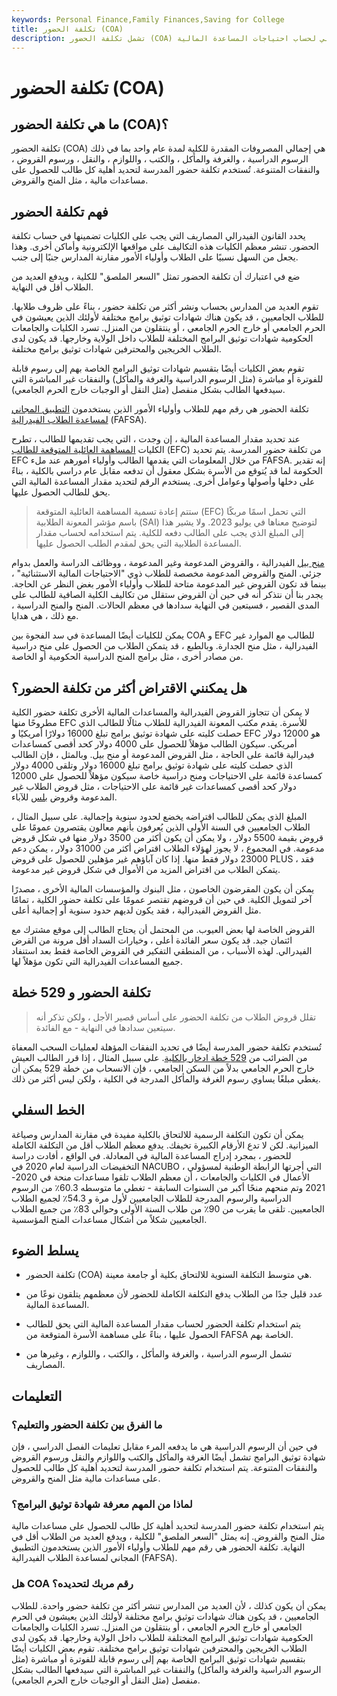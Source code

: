 ```yaml
---
keywords: Personal Finance,Family Finances,Saving for College
title: تكلفة الحضور (COA)
description: تشمل تكلفة الحضور (COA) في الكلية الرسوم الدراسية والغرفة والمأكل والرسوم والمصروفات الأخرى. يستخدم الإجمالي لحساب احتياجات المساعدة المالية.
---
```


# تكلفة الحضور (COA)
## ما هي تكلفة الحضور (COA)؟

تكلفة الحضور (COA) هي إجمالي المصروفات المقدرة للكلية لمدة عام واحد بما في ذلك الرسوم الدراسية ، والغرفة والمأكل ، والكتب ، واللوازم ، والنقل ، ورسوم القروض ، والنفقات المتنوعة. تُستخدم تكلفة حضور المدرسة لتحديد أهلية كل طالب للحصول على مساعدات مالية ، مثل المنح والقروض.

## فهم تكلفة الحضور

يحدد القانون الفيدرالي المصاريف التي يجب على الكليات تضمينها في حساب تكلفة الحضور. تنشر معظم الكليات هذه التكاليف على مواقعها الإلكترونية وأماكن أخرى. وهذا يجعل من السهل نسبيًا على الطلاب وأولياء الأمور مقارنة المدارس جنبًا إلى جنب.

ضع في اعتبارك أن تكلفة الحضور تمثل "السعر الملصق" للكلية ، ويدفع العديد من الطلاب أقل في النهاية.

تقوم العديد من المدارس بحساب ونشر أكثر من تكلفة حضور ، بناءً على ظروف طلابها. للطلاب الجامعيين ، قد يكون هناك شهادات توثيق برامج مختلفة لأولئك الذين يعيشون في الحرم الجامعي أو خارج الحرم الجامعي ، أو ينتقلون من المنزل. تسرد الكليات والجامعات الحكومية شهادات توثيق البرامج المختلفة للطلاب داخل الولاية وخارجها. قد يكون لدى الطلاب الخريجين والمحترفين شهادات توثيق برامج مختلفة.

تقوم بعض الكليات أيضًا بتقسيم شهادات توثيق البرامج الخاصة بهم إلى رسوم قابلة للفوترة أو مباشرة (مثل الرسوم الدراسية والغرفة والمأكل) والنفقات غير المباشرة التي سيدفعها الطالب بشكل منفصل (مثل النقل أو الوجبات خارج الحرم الجامعي).

تكلفة الحضور هي رقم مهم للطلاب وأولياء الأمور الذين يستخدمون [التطبيق المجاني لمساعدة الطلاب الفيدرالية](/federal-application-of-student-aid-fafsa) (FAFSA).

عند تحديد مقدار المساعدة المالية ، إن وجدت ، التي يجب تقديمها للطالب ، تطرح الكليات [المساهمة العائلية المتوقعة للطالب](/expected-family-contribution) (EFC) من تكلفة حضور المدرسة. يتم تحديد EFC من خلال المعلومات التي يقدمها الطالب وأولياء أمورهم عند ملء FAFSA. إنه تقدير الحكومة لما قد يُتوقع من الأسرة بشكل معقول أن تدفعه مقابل عام دراسي بالكلية ، بناءً على دخلها وأصولها وعوامل أخرى. يستخدم الرقم لتحديد مقدار المساعدة المالية التي يحق للطالب الحصول عليها.

> ستتم إعادة تسمية المساهمة العائلية المتوقعة (EFC) التي تحمل اسمًا مربكًا باسم مؤشر المعونة الطلابية (SAI) لتوضيح معناها في يوليو 2023. ولا يشير هذا إلى المبلغ الذي يجب على الطالب دفعه للكلية. يتم استخدامه لحساب مقدار المساعدة الطلابية التي يحق لمقدم الطلب الحصول عليها.

>

[منح بيل](/pell-grant) الفيدرالية ، والقروض المدعومة وغير المدعومة ، ووظائف الدراسة والعمل بدوام جزئي. المنح والقروض المدعومة مخصصة للطلاب ذوي "الاحتياجات المالية الاستثنائية" ، بينما قد تكون القروض غير المدعومة متاحة للطلاب وأولياء الأمور بغض النظر عن الحاجة. يجدر بنا أن نتذكر أنه في حين أن القروض ستقلل من تكاليف الكلية الصافية للطالب على المدى القصير ، فسيتعين في النهاية سدادها في معظم الحالات. المنح والمنح الدراسية ، مع ذلك ، هي هدايا.

يمكن للكليات أيضًا المساعدة في سد الفجوة بين COA و EFC للطالب مع الموارد غير الفيدرالية ، مثل منح الجدارة. وبالطبع ، قد يتمكن الطلاب من الحصول على منح دراسية من مصادر أخرى ، مثل برامج المنح الدراسية الحكومية أو الخاصة.

## هل يمكنني الاقتراض أكثر من تكلفة الحضور؟

لا يمكن أن تتجاوز القروض الفيدرالية والمساعدات المالية الأخرى تكلفة حضور الكلية مطروحًا منها EFC للأسرة. يقدم مكتب المعونة الفيدرالية للطلاب مثالًا للطالب الذي حصلت كليته على شهادة توثيق برامج تبلغ 16000 دولارًا أمريكيًا و EFC هو 12000 دولار أمريكي. سيكون الطالب مؤهلاً للحصول على 4000 دولار كحد أقصى كمساعدات فيدرالية قائمة على الحاجة ، مثل القروض المدعومة أو منح بيل. وبالمثل ، فإن الطالب الذي حصلت كليته على شهادة توثيق برامج تبلغ 16000 دولار وتلقى 4000 دولار كمساعدة قائمة على الاحتياجات ومنح دراسية خاصة سيكون مؤهلاً للحصول على 12000 دولار كحد أقصى كمساعدات غير قائمة على الاحتياجات ، مثل قروض الطلاب غير المدعومة وقروض [بلس](/plus-loan) للآباء.

المبلغ الذي يمكن للطالب اقتراضه يخضع لحدود سنوية وإجمالية. على سبيل المثال ، الطلاب الجامعيين في السنة الأولى الذين يُعرفون بأنهم معالون يقتصرون عمومًا على قروض بقيمة 5500 دولار ، ولا يمكن أن يكون أكثر من 3500 دولار منها في شكل قروض مدعومة. في المجموع ، لا يجوز لهؤلاء الطلاب اقتراض أكثر من 31000 دولار ، يمكن دعم 23000 دولار فقط منها. إذا كان آباؤهم غير مؤهلين للحصول على قروض PLUS ، فقد يتمكن الطلاب من اقتراض المزيد من الأموال في شكل قروض غير مدعومة.

يمكن أن يكون المقرضون الخاصون ، مثل البنوك والمؤسسات المالية الأخرى ، مصدرًا آخر لتمويل الكلية. في حين أن قروضهم تقتصر عمومًا على تكلفة حضور الكلية ، تمامًا مثل القروض الفيدرالية ، فقد يكون لديهم حدود سنوية أو إجمالية أعلى.

القروض الخاصة لها بعض العيوب. من المحتمل أن يحتاج الطالب إلى موقع مشترك مع ائتمان جيد. قد يكون سعر الفائدة أعلى ، وخيارات السداد أقل مرونة من القرض الفيدرالي. لهذه الأسباب ، من المنطقي التفكير في القروض الخاصة فقط بعد استنفاد جميع المساعدات الفيدرالية التي تكون مؤهلاً لها.

## تكلفة الحضور و 529 خطة

> تقلل قروض الطلاب من تكلفة الحضور على أساس قصير الأجل ، ولكن تذكر أنه سيتعين سدادها في النهاية - مع الفائدة.

>

تُستخدم تكلفة حضور المدرسة أيضًا في تحديد النفقات المؤهلة لعمليات السحب المعفاة من الضرائب من [529 خطة ادخار بالكلية](/529plan). على سبيل المثال ، إذا قرر الطالب العيش خارج الحرم الجامعي بدلاً من السكن الجامعي ، فإن الانسحاب من خطة 529 يمكن أن يغطي مبلغًا يساوي رسوم الغرفة والمأكل المدرجة في الكلية ، ولكن ليس أكثر من ذلك.

## الخط السفلي

يمكن أن تكون التكلفة الرسمية للالتحاق بالكلية مفيدة في مقارنة المدارس وصياغة الميزانية. لكن لا تدع الأرقام الكبيرة تخيفك. يدفع معظم الطلاب أقل من التكلفة الكاملة للحضور ، بمجرد إدراج المساعدة المالية في المعادلة. في الواقع ، أفادت دراسة التخفيضات الدراسية لعام 2020 في NACUBO ، التي أجرتها الرابطة الوطنية لمسؤولي الأعمال في الكليات والجامعات ، أن معظم الطلاب تلقوا مساعدات منحة في 2020-2021 وتم منحهم منحًا أكبر من السنوات السابقة - تغطي ما متوسطه 60.3٪ من الرسوم الدراسية والرسوم المدرجة للطلاب الجامعيين لأول مرة و 54.3٪ لجميع الطلاب الجامعيين. تلقى ما يقرب من 90٪ من طلاب السنة الأولى وحوالي 83٪ من جميع الطلاب الجامعيين شكلاً من أشكال مساعدات المنح المؤسسية.

## يسلط الضوء

- تكلفة الحضور (COA) هي متوسط التكلفة السنوية للالتحاق بكلية أو جامعة معينة.

- عدد قليل جدًا من الطلاب يدفع التكلفة الكاملة للحضور لأن معظمهم يتلقون نوعًا من المساعدة المالية.

- يتم استخدام تكلفة الحضور لحساب مقدار المساعدة المالية التي يحق للطالب الحصول عليها ، بناءً على مساهمة الأسرة المتوقعة من FAFSA الخاصة بهم.

- تشمل الرسوم الدراسية ، والغرفة والمأكل ، والكتب ، واللوازم ، وغيرها من المصاريف.

## التعليمات

### ما الفرق بين تكلفة الحضور والتعليم؟

في حين أن الرسوم الدراسية هي ما يدفعه المرء مقابل تعليمات الفصل الدراسي ، فإن شهادة توثيق البرامج تشمل أيضًا الغرفة والمأكل والكتب واللوازم والنقل ورسوم القروض والنفقات المتنوعة. يتم استخدام تكلفة حضور المدرسة لتحديد أهلية كل طالب للحصول على مساعدات مالية مثل المنح والقروض.

### لماذا من المهم معرفة شهادة توثيق البرامج؟

يتم استخدام تكلفة حضور المدرسة لتحديد أهلية كل طالب للحصول على مساعدات مالية مثل المنح والقروض. إنه يمثل "السعر الملصق" للكلية ، ويدفع العديد من الطلاب أقل في النهاية. تكلفة الحضور هي رقم مهم للطلاب وأولياء الأمور الذين يستخدمون التطبيق المجاني لمساعدة الطلاب الفيدرالية (FAFSA).

### هل COA رقم مربك لتحديده؟

يمكن أن يكون كذلك ، لأن العديد من المدارس تنشر أكثر من تكلفة حضور واحدة. للطلاب الجامعيين ، قد يكون هناك شهادات توثيق برامج مختلفة لأولئك الذين يعيشون في الحرم الجامعي أو خارج الحرم الجامعي ، أو ينتقلون من المنزل. تسرد الكليات والجامعات الحكومية شهادات توثيق البرامج المختلفة للطلاب داخل الولاية وخارجها. قد يكون لدى الطلاب الخريجين والمحترفين شهادات توثيق برامج مختلفة. تقوم بعض الكليات أيضًا بتقسيم شهادات توثيق البرامج الخاصة بهم إلى رسوم قابلة للفوترة أو مباشرة (مثل الرسوم الدراسية والغرفة والمأكل) والنفقات غير المباشرة التي سيدفعها الطالب بشكل منفصل (مثل النقل أو الوجبات خارج الحرم الجامعي).

